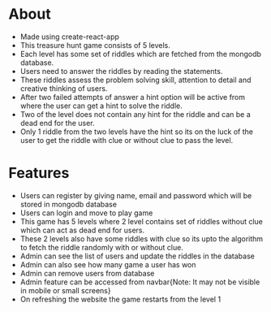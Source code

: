 # About
* Made using create-react-app
* This treasure hunt game consists of 5 levels.
* Each level has some set of riddles which are fetched from the mongodb database.
* Users need to answer the riddles by reading the statements.
* These riddles assess the problem solving skill, attention to detail and creative thinking of users.
* After two failed attempts of answer a hint option will be active from where the user can get a hint to solve the riddle.
* Two of the level does not contain any hint for the riddle and can be a dead end for the user.
* Only 1 riddle from the two levels have the hint so its on the luck of the user to get the riddle with clue or without clue to pass the level.

# Features
* Users can register by giving name, email and password which will be stored in mongodb database
* Users can login and move to play game
* This game has 5 levels where 2 level contains set of riddles without clue which can act as dead end for users.
* These 2 levels also have some riddles with clue so its upto the algorithm to fetch the riddle randomly with or without clue.
* Admin can see the list of users and update the riddles in the database
* Admin can also see how many game a user has won
* Admin can remove users from database
* Admin feature can be accessed from navbar{Note: It may not be visible in mobile or small screens}
* On refreshing the website the game restarts from the level 1
